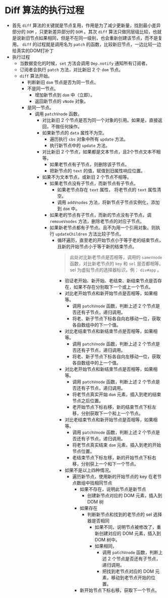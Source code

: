 # Diff 算法的执行过程
+ 首先 `diff` 算法的关键就是节点复用，作用是为了减少更新量，找到最小差异部分的 `DOM` ，只更新差异部分的 `DOM` 。其次 `diff` 算法只做同层级比较，也就是说新旧节点如果相同，但是不在同一级别，也会重新创建该节点，而不是复用。 `diff` 的过程就是调用名为 `patch` 的函数，比较新旧节点，一边比较一边给真实的DOM打补丁
+ 执行过程
  - 当数据变化的时候，`set` 方法会调用 `Dep.notify` 通知所有订阅者。
  - 订阅者会执行 `patch` 方法，对比新旧 2 个 `dom` 节点。
  - `diff` 算法开始。
    + 判断新旧 `dom` 节点是否为同一节点。
    + 不是同一节点。
      - 增加新节点到 `dom` 中（立即）。
      - 返回新节点的 `vNode` 对象。
    + 是同一节点。
      - 调用 `patchVnode` 函数。
        + 对比新旧 2 个节点是否为同一个对象的引用。如果是，直接返回，不做任何操作。
        + 如果新节点的 `data` 属性不为空。
          - 遍历执行 `cbs` 对象中所有 `update` 方法。
          - 执行新节点中的 `update` 方法。
        + 对比新旧 2 个节点，如果都是文本节点，且2个节点文本不相等。
          - 如果老节点有子节点，则删除该子节点。
          - 把新节点的 `text` 的值，赋值到旧属性响应位置。
        + 如果不为文本节点，或新旧 2 个节点不相等。
          - 如果老节点没有子节点，而新节点有子节点。
            + 如果老节点存在 `text` 属性， 将老节点的 `text` 属性清空。
            + 调用 `addVnodes` 方法，将新节点子节点实例化，添加到 `dom` 中。
          - 如果老的节点有子节点，而新的节点没有子节点，调 `removeVnodes` 方法，删除老节点的对应子节点。
          - 如果新老节点都有子节点。且不为用一个引用对象。则执行 `updateChildren` 方法比较子节点。
            + 循环遍历，直至老的开始节点小于等于老的结束节点，且新的开始节点小于等于新的结束节点。
              > 此处对比新老节点是否相等，调用的 `sameVnode` 函数，对比新老节点的 `key` 和 `sel` 是否都相等。sel 为虚拟节点的选择器标识，例： `div#app` 。 
              - 验证老开始、新开始、老结束、新结束节点是否存在，如果不存在分别取下一个或上一个节点。
              - 对比老开始节点和新开始节点是否相等，如果相等。
                + 调用 `patchVnode` 函数，判断上述 2 个节点是否还有子节点，递归调用。
                + 将老、新子节点下标各自向右移动一位，获取各自数组中的下一个值。
              - 对比老结束节点和新结束节点是否相等，如果相等。
                + 调用 `patchVnode` 函数，判断上述 2 个节点是否还有子节点，递归调用。
                + 将老、新子节点下标各自向左移动一位，获取各自数组中的上一个值。
              - 对比老开始节点和新结束节点是否相等，如果相等。
                + 调用 `patchVnode` 函数，判断上述 2 个节点是否还有子节点，递归调用。
                + 将老节点真实开始 `dom` 元素，插入到老的结束节点之后位置。
                + 老开始节点下标右移，新的结束节点下标左移，分别获取下一个和上一个节点。
              - 对比老结束节点和新开始节点是否相等，如果相等。
                + 调用 `patchVnode` 函数，判断上述 2 个节点是否还有子节点，递归调用。
                + 将老节点真实结束 `dom` 元素，插入到老的开始节点位置。
                + 老结束节点下标左移，新的开始节点下标右移，分别获上一个和下一个节点。
              - 如果不是以上四种情况。
                + 遍历新节点，使用新的开始节点的 key 在老节点数组中找相同节点
                  - 如果不存在，说明此节点是新节点
                    + 创建新节点对应的 DOM 元素，插入到 DOM 树
                  - 如果存在
                    + 判断新节点和找到的老节点的 sel 选择器是否相同
                      - 如果不同，说明节点被修改了，重新创建对应的 DOM 元素，插入到 DOM 树中。
                      - 如果相同，
                        + 调用 `patchVnode` 函数，判断上述 2 个节点是否还有子节点，递归调用。
                        + 把找到老节点对应的 DOM 元素，移动到老节点开始的位置。
                  - 新开始节点下标右移，获取下一个节点。
